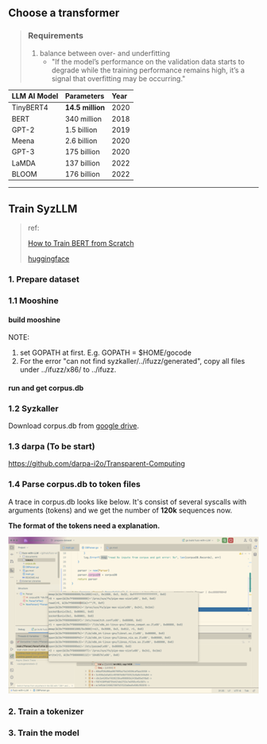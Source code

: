 ## Choose a transformer

> ### Requirements
>
> 1. balance between over- and underfitting
>    - "If the model’s performance on the validation data starts to degrade while the training performance remains high, it’s a signal that overfitting may be occurring."

| LLM AI Model | Parameters       | Year |
| :----------- | :--------------- | :--- |
| TinyBERT4    | **14.5 million** | 2020 |
| BERT         | 340 million      | 2018 |
| GPT-2        | 1.5 billion      | 2019 |
| Meena        | 2.6 billion      | 2020 |
| GPT-3        | 175 billion      | 2020 |
| LaMDA        | 137 billion      | 2022 |
| BLOOM        | 176 billion      | 2022 |

------



## Train SyzLLM

> ref:
>
> [How to Train BERT from Scratch](https://thepythoncode.com/article/pretraining-bert-huggingface-transformers-in-python)
>
> [huggingface](https://huggingface.co/blog/pretraining-bert#3-preprocess-the-dataset)

### 1. Prepare dataset

### 1.1 Mooshine

#### build mooshine

NOTE:

1. set GOPATH at first. E.g. GOPATH = $HOME/gocode
2. For the error "can not find syzkaller/../ifuzz/generated", copy all files under ../ifuzz/x86/ to ../ifuzz.

#### run and get corpus.db

### 1.2 Syzkaller

Download corpus.db from [google drive](https://groups.google.com/g/syzkaller/c/77ObybwNnig?pli=1).

### 1.3 darpa (To be start)

https://github.com/darpa-i2o/Transparent-Computing

### 1.4 Parse corpus.db to token files

A trace in corpus.db looks like below. It's consist of several syscalls with arguments (tokens) and we get the number of **120k** sequences now.

**The format of the tokens need a explanation.**

![token](../assets/token.png)

### 2. Train a tokenizer

### 3. Train the model
